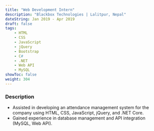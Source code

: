 ```yaml
---
title: "Web Development Intern"
description: "Blackbox Technologies | Lalitpur, Nepal"
dateString: Jan 2019 - Apr 2019
draft: false
tags:
    - HTML
    - CSS
    - JavaScript
    - jQuery
    - Bootstrap
    - C#
    - .NET
    - Web API
    - MySQL
showToc: false
weight: 304
--- 
```


### Description

- Assisted in developing an attendance management system for the company using HTML, CSS, JavaScript, jQuery, and .NET Core.
- Gained experience in database management and API integration (MySQL, Web API).


